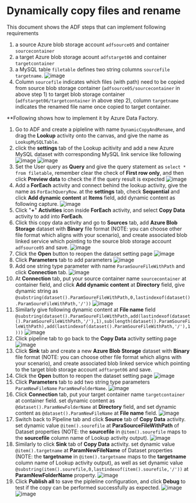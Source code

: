 # Dynamically copy files and rename
This document shows the ADF steps that can implement following requirements
1. a source Azure blob storage account `adfsource05` and container `sourcecontainer`
2. a target Azure blob storage acount `adfstarget06` and container `targetcontainer`
3. a MySQL table `filetable` defines two string columns `sourcefile` `targetname`.
![image](https://github.com/RicZhou-MS/DocLibrary/assets/75886466/bbf25e73-a21d-4eb8-85b9-1f6e560ffbed)
4. Column `sourcefile` indicates which files (with path) need to be copied from source blob storage container (`adfsource05/sourcecontainer` in above step 1) to target blob storage container (`adfstarget06/targetcontainer` in above step 2), column `targetname` indicates the renamed file name once copied to target container. 

**Following shows how to implement it by Azure Data Factory.
1. Go to ADF and create a pipleline with name `DynamicCopyAndRename`, and drag the **Lookup** activity onto the canvas, and give the name as `LookupMySQLTable`.
2. click the **settings** tab of the Lookup acitivity and add a new Azure MySQL dataset with corresponding MySQL link service like following
![image](https://github.com/RicZhou-MS/DocLibrary/assets/75886466/c8fa9365-f231-408e-8850-ae8be3d7a862)
![image](https://github.com/RicZhou-MS/DocLibrary/assets/75886466/023020f3-884b-41d6-9352-7b0739ea5a22)
3. Set the User query as **Query** and give the query statement as `select * from filetable`, remember clear the check of **First row only**, and then click **Preview data** to check the if the query result is expected
![image](https://github.com/RicZhou-MS/DocLibrary/assets/75886466/0a89aa85-0993-4d9f-8d81-389b591e1fa5)
4. Add a **ForEach** activity and connect behind the lookup activity, give the name as `ForEachQueryRow`. at the **settings** tab, check **Sequential** and click **Add dynamic content** at **Items** field, add dynamic content as following capture.
![image](https://github.com/RicZhou-MS/DocLibrary/assets/75886466/b2af4e61-b628-49bf-a90e-f9da9126bf46)
5. Click "**+**" **Activities** icon inside **ForEach** activity, and select **Copy Data** activity to add into **ForEach**. 
6. Click this copy data activity and go to **Sources** tab, add **Azure Blob Storage** dataset with **Binary** file format (NOTE: you can choose other file format which aligns with your scenario), and create associated blob linked service which pointing to the source blob storage account `adfsource05` and save.
![image](https://github.com/RicZhou-MS/DocLibrary/assets/75886466/eee80fad-58ab-4165-936f-ecdcb92c3b5f)
7. Click the **Open** button to reopen the dataset setting page
![image](https://github.com/RicZhou-MS/DocLibrary/assets/75886466/6c92f628-1204-436e-913c-8fc2a23a9824)
8. Click **Parameters** tab to add parameters
![image](https://github.com/RicZhou-MS/DocLibrary/assets/75886466/ff27c04f-1e89-495f-ba55-b92809c847b5)
9. Add one string type parameter with name `ParamSoureFileWithPath` and click **Connection** tab.
![image](https://github.com/RicZhou-MS/DocLibrary/assets/75886466/28504333-b521-4f18-aa20-1b67960d59f2)
10. At **Connection** tab, put your source container name `sourcecontainer` at container field, and click **Add dynamic content** at **Directory** field, give dynamic string as `@substring(dataset().ParamSoureFileWithPath,0,lastindexof(dataset().ParamSoureFileWithPath,'/'))`
![image](https://github.com/RicZhou-MS/DocLibrary/assets/75886466/74aa34b7-3dfc-40b0-8576-9fd3399e61e0)
11. Similarly give following dynamic content at **File name** field
`@substring(dataset().ParamSoureFileWithPath,add(lastindexof(dataset().ParamSoureFileWithPath,'/'),1),sub(length(dataset().ParamSoureFileWithPath),add(lastindexof(dataset().ParamSoureFileWithPath,'/'),1)))`
![image](https://github.com/RicZhou-MS/DocLibrary/assets/75886466/0f18383c-6ef0-4974-917a-9099b3aa9d28)
12. Click pipeline tab to go back to the **Copy Data** activity setting page
![image](https://github.com/RicZhou-MS/DocLibrary/assets/75886466/243ce708-7b97-44f5-a7d2-b2ada9ae5e68)
13. Click **Sink** tab and create a new **Azure Blob Storage** dataset with **Binary** file format (NOTE: you can choose other file format which aligns with your scenario), and create associated blob linked service which pointing to the target blob storage account `adftarget06` and save.
14. Click the **Open** button to reopen the dataset setting page
![image](https://github.com/RicZhou-MS/DocLibrary/assets/75886466/a53d5273-5d9d-4e06-84e2-c7e0877f24a3)
15. Click **Parameters** tab to add two string type parameters `ParamNewFileName` `ParamNewFolderName`.
![image](https://github.com/RicZhou-MS/DocLibrary/assets/75886466/985170c3-70e8-4b34-95a9-0adae4232f6e)
16. Click **Connection** tab, put your target container name `targetcontainer` at container field. set dynamic content as `@dataset().ParamNewFolderName` at **Directory** field, and set dynamic content as `@dataset().ParamNewFileName` at **File name** field.
![image](https://github.com/RicZhou-MS/DocLibrary/assets/75886466/3d02e0b1-8f40-4e78-82da-5bf1cf850d32)
17. Switch back to Pipeline tab and click **Source** tab of **Copy Data** activity. set dynamic value `@item().sourefile` at **ParaSourceFileWithPath** of Dataset properties (NOTE: the **sourcefile** in `@item().sourefile` maps to the **sourcefile** column name of Lookup activity output).
![image](https://github.com/RicZhou-MS/DocLibrary/assets/75886466/59e4227b-a5a9-4f46-978e-32368f4f6505)
18. Similarly to click **Sink** tab of **Copy Data** activity. set dynamic value `@item().targetname` at **ParamNewFileName** of Dataset properties (NOTE: the **targetname** in `@item().targetname` maps to the **targetname** column name of Lookup activity output), as well as set dynamic value `@substring(item().sourefile,0,lastindexof(item().sourefile,'/'))` at **ParamNewFolderName** property.
![image](https://github.com/RicZhou-MS/DocLibrary/assets/75886466/0f0c9b50-eeea-4bc5-ac80-b84b15b699f0)
19. Click **Publish all** to save the pipleline configuration, and click **Debug** to test if the copy can be performed successfully as expected. 
![image](https://github.com/RicZhou-MS/DocLibrary/assets/75886466/ee51ccd1-1804-4ebc-bcaf-4b599bb6fa72)
![image](https://github.com/RicZhou-MS/DocLibrary/assets/75886466/0e7f3e7b-c33f-4405-975a-3661be8671c4)

